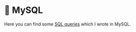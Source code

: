 # 🐬 MySQL

Here you can find some <a href="https://docs.google.com/document/d/1R3qYe4d9Yim1KAhGJJUu7zu8RWodVn1p/edit?usp=sharing&ouid=105991118435181863322&rtpof=true&sd=true">SQL queries</a> which I wrote in MySQL.
